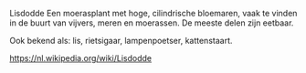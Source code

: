Lisdodde
Een moerasplant met hoge, cilindrische bloemaren, vaak te vinden in de buurt van vijvers, meren en moerassen. De meeste delen zijn eetbaar.

Ook bekend als: lis, rietsigaar, lampenpoetser, kattenstaart.

https://nl.wikipedia.org/wiki/Lisdodde
